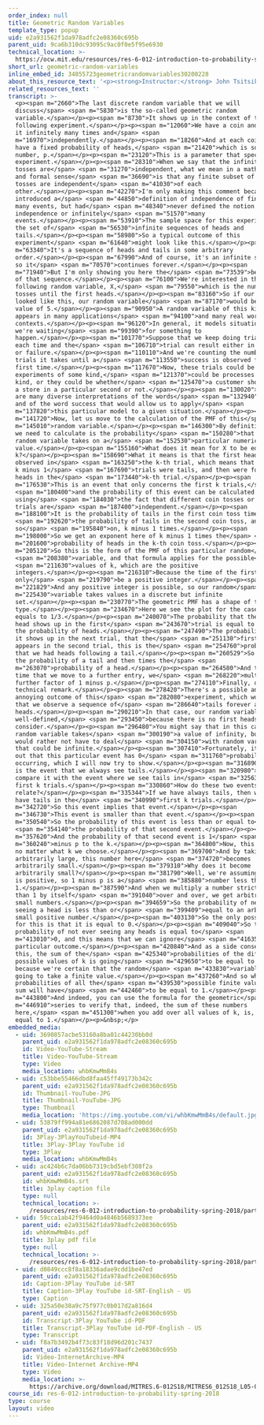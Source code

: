 ```yaml
---
order_index: null
title: Geometric Random Variables
template_type: popup
uid: e2a931562f1da978adfc2e08360c695b
parent_uid: 9ca6b310dc93095c9ac0f0e5f95e6930
technical_location: >-
  https://ocw.mit.edu/resources/res-6-012-introduction-to-probability-spring-2018/part-i-the-fundamentals/geometric-random-variables
short_url: geometric-random-variables
inline_embed_id: 34855723geometricrandomvariables30200228
about_this_resource_text: '<p><strong>Instructor:</strong> John Tsitsiklis</p>'
related_resources_text: ''
transcript: >-
  <p><span m="2660">The last discrete random variable that we will
  discuss</span> <span m="5830">is the so-called geometric random
  variable.</span></p><p><span m="8730">It shows up in the context of the
  following experiment.</span></p><p><span m="12060">We have a coin and we toss
  it infinitely many times and</span> <span
  m="16970">independently.</span></p><p><span m="18260">And at each coin toss we
  have a fixed probability of heads,</span> <span m="21420">which is some given
  number, p.</span></p><p><span m="23120">This is a parameter that specifies the
  experiment.</span></p><p><span m="28310">When we say that the infinitely many
  tosses are</span> <span m="31270">independent, what we mean in a mathematical
  and formal sense</span> <span m="36690">is that any finite subset of those
  tosses are independent</span> <span m="41030">of each
  other.</span></p><p><span m="42270">I'm only making this comment because we
  introduced a</span> <span m="44850">definition of independence of finitely
  many events, but had</span> <span m="48340">never defined the notion of
  independence or infinitely</span> <span m="51570">many
  events.</span></p><p><span m="53910">The sample space for this experiment is
  the set of</span> <span m="56530">infinite sequences of heads and
  tails.</span></p><p><span m="58980">So a typical outcome of this
  experiment</span> <span m="61640">might look like this.</span></p><p><span
  m="63340">It's a sequence of heads and tails in some arbitrary
  order.</span></p><p><span m="67990">And of course, it's an infinite sequence,
  so it</span> <span m="70570">continues forever.</span></p><p><span
  m="71940">But I'm only showing you here the</span> <span m="73539">beginning
  of that sequence.</span></p><p><span m="76100">We're interested in the
  following random variable, X,</span> <span m="79550">which is the number of
  tosses until the first heads.</span></p><p><span m="83160">So if our sequence
  looked like this, our random variable</span> <span m="87170">would be taking a
  value of 5.</span></p><p><span m="90950">A random variable of this kind
  appears in many applications</span> <span m="94100">and many real world
  contexts.</span></p><p><span m="96120">In general, it models situations where
  we're waiting</span> <span m="99390">for something to
  happen.</span></p><p><span m="101770">Suppose that we keep doing trials at
  each time and the</span> <span m="106710">trial can result either in success
  or failure.</span></p><p><span m="110110">And we're counting the number of
  trials it takes until a</span> <span m="113550">success is observed for the
  first time.</span></p><p><span m="117670">Now, these trials could be
  experiments of some kind,</span> <span m="121370">could be processes of some
  kind, or they could be whether</span> <span m="125470">a customer shows up in
  a store in a particular second or not.</span></p><p><span m="130020">So there
  are many diverse interpretations of the words</span> <span m="132940">trial
  and of the word success that would allow us to apply</span> <span
  m="137820">this particular model to a given situation.</span></p><p><span
  m="141720">Now, let us move to the calculation of the PMF of this</span> <span
  m="145010">random variable.</span></p><p><span m="146300">By definition, what
  we need to calculate is the probability</span> <span m="150280">that the
  random variable takes on a</span> <span m="152530">particular numerical
  value.</span></p><p><span m="155160">What does it mean for X to be equal to
  k?</span></p><p><span m="158690">What it means is that the first heads was
  observed in</span> <span m="163250">the k-th trial, which means that the first
  k minus 1</span> <span m="167690">trials were tails, and then were followed by
  heads in the</span> <span m="173440">k-th trial.</span></p><p><span
  m="176530">This is an event that only concerns the first k trials,</span>
  <span m="180400">and the probability of this event can be calculated
  using</span> <span m="184030">the fact that different coin tosses or different
  trials are</span> <span m="187400">independent.</span></p><p><span
  m="188100">It is the probability of tails in the first coin toss times</span>
  <span m="192620">the probability of tails in the second coin toss, and
  so</span> <span m="195840">on, k minus 1 times.</span></p><p><span
  m="198000">So we get an exponent here of k minus 1 times the</span> <span
  m="201600">probability of heads in the k-th coin toss.</span></p><p><span
  m="205120">So this is the form of the PMF of this particular random</span>
  <span m="208380">variable, and that formula applies for the possible</span>
  <span m="211630">values of k, which are the positive
  integers.</span></p><p><span m="216310">Because the time of the first head can
  only</span> <span m="219790">be a positive integer.</span></p><p><span
  m="221829">And any positive integer is possible, so our random</span> <span
  m="225430">variable takes values in a discrete but infinite
  set.</span></p><p><span m="230770">The geometric PMF has a shape of this
  type.</span></p><p><span m="234670">Here we see the plot for the case where p
  equals to 1/3.</span></p><p><span m="240070">The probability that the first
  head shows up in the first</span> <span m="243670">trial is equal to p, that's
  the probability of heads.</span></p><p><span m="247490">The probability that
  it shows up in the next trial, that the</span> <span m="251130">first head
  appears in the second trial, this is the</span> <span m="254760">probability
  that we had heads following a tail.</span></p><p><span m="260529">So we have
  the probability of a tail and then times the</span> <span
  m="263070">probability of a head.</span></p><p><span m="264580">And then each
  time that we move to a further entry, we</span> <span m="268220">multiply by a
  further factor of 1 minus p.</span></p><p><span m="274110">Finally, one little
  technical remark.</span></p><p><span m="278420">There's a possible and rather
  annoying outcome of this</span> <span m="282080">experiment, which would be
  that we observe a sequence of</span> <span m="286640">tails forever and no
  heads.</span></p><p><span m="290210">In that case, our random variable is not
  well-defined,</span> <span m="293450">because there is no first heads to
  consider.</span></p><p><span m="296480">You might say that in this case our
  random variable takes</span> <span m="300190">a value of infinity, but we
  would rather not have to deal</span> <span m="304150">with random variables
  that could be infinite.</span></p><p><span m="307410">Fortunately, it turns
  out that this particular event has 0</span> <span m="311760">probability of
  occurring, which I will now try to show.</span></p><p><span m="316890">So this
  is the event that we always see tails.</span></p><p><span m="320980">Let us
  compare it with the event where we see tails in</span> <span m="325630">the
  first k trials.</span></p><p><span m="330860">How do these two events
  relate?</span></p><p><span m="335344">If we have always tails, then we will
  have tails in the</span> <span m="340990">first k trials.</span></p><p><span
  m="342720">So this event implies that event.</span></p><p><span
  m="346730">This event is smaller than that event.</span></p><p><span
  m="350540">So the probability of this event is less than or equal to</span>
  <span m="354140">the probability of that second event.</span></p><p><span
  m="357620">And the probability of that second event is 1</span> <span
  m="360240">minus p to the k.</span></p><p><span m="364800">Now, this is true
  no matter what k we choose.</span></p><p><span m="369700">And by taking k
  arbitrarily large, this number here</span> <span m="374720">becomes
  arbitrarily small.</span></p><p><span m="379310">Why does it become
  arbitrarily small?</span></p><p><span m="381790">Well, we're assuming that p
  is positive, so 1 minus p is a</span> <span m="385880">number less than
  1.</span></p><p><span m="387590">And when we multiply a number strictly less
  than 1 by itself</span> <span m="391040">over and over, we get arbitrarily
  small numbers.</span></p><p><span m="394659">So the probability of never
  seeing a head is less than or</span> <span m="399409">equal to an arbitrarily
  small positive number.</span></p><p><span m="403130">So the only possibility
  for this is that it is equal to 0.</span></p><p><span m="409040">So the
  probability of not ever seeing any heads is equal to</span> <span
  m="413010">0, and this means that we can ignore</span> <span m="416350">this
  particular outcome.</span></p><p><span m="420840">And as a side consequence of
  this, the sum of the</span> <span m="425340">probabilities of the different
  possible values of k is going</span> <span m="429650">to be equal to 1,
  because we're certain that the random</span> <span m="433830">variable is
  going to take a finite value.</span></p><p><span m="437260">And so when we sum
  probabilities of all the</span> <span m="439530">possible finite values, that
  sum will have</span> <span m="442460">to be equal to 1.</span></p><p><span
  m="443800">And indeed, you can use the formula for the geometric</span> <span
  m="446910">series to verify that, indeed, the sum of these numbers
  here,</span> <span m="451300">when you add over all values of k, is, indeed,
  equal to 1.</span></p><p>&nbsp;</p>
embedded_media:
  - uid: 3690857acbe53160a8ba01c44230bb0d
    parent_uid: e2a931562f1da978adfc2e08360c695b
    id: Video-YouTube-Stream
    title: Video-YouTube-Stream
    type: Video
    media_location: whbKmwMmB4s
  - uid: c53bbe55466dbd8faa45ff49173b342c
    parent_uid: e2a931562f1da978adfc2e08360c695b
    id: Thumbnail-YouTube-JPG
    title: Thumbnail-YouTube-JPG
    type: Thumbnail
    media_location: 'https://img.youtube.com/vi/whbKmwMmB4s/default.jpg'
  - uid: 53879ff994a81e6862087d708ad000dd
    parent_uid: e2a931562f1da978adfc2e08360c695b
    id: 3Play-3PlayYouTubeid-MP4
    title: 3Play-3Play YouTube id
    type: 3Play
    media_location: whbKmwMmB4s
  - uid: ac424b6c7da06bb7319cbd5ebf308f2a
    parent_uid: e2a931562f1da978adfc2e08360c695b
    id: whbKmwMmB4s.srt
    title: 3play caption file
    type: null
    technical_location: >-
      /resources/res-6-012-introduction-to-probability-spring-2018/part-i-the-fundamentals/geometric-random-variables/whbKmwMmB4s.srt
  - uid: 59cca1ab42f9464d0a4846b5689373ee
    parent_uid: e2a931562f1da978adfc2e08360c695b
    id: whbKmwMmB4s.pdf
    title: 3play pdf file
    type: null
    technical_location: >-
      /resources/res-6-012-introduction-to-probability-spring-2018/part-i-the-fundamentals/geometric-random-variables/whbKmwMmB4s.pdf
  - uid: d0849ccc8f8a18336adae9cdd1be47ed
    parent_uid: e2a931562f1da978adfc2e08360c695b
    id: Caption-3Play YouTube id-SRT
    title: Caption-3Play YouTube id-SRT-English - US
    type: Caption
  - uid: 325a50e38a9c75f977c0b017d2a816d4
    parent_uid: e2a931562f1da978adfc2e08360c695b
    id: Transcript-3Play YouTube id-PDF
    title: Transcript-3Play YouTube id-PDF-English - US
    type: Transcript
  - uid: f8a7b3492b4f73c83f18d96d201c7437
    parent_uid: e2a931562f1da978adfc2e08360c695b
    id: Video-InternetArchive-MP4
    title: Video-Internet Archive-MP4
    type: Video
    media_location: >-
      https://archive.org/download/MITRES.6-012S18/MITRES6_012S18_L05-07_300k.mp4
course_id: res-6-012-introduction-to-probability-spring-2018
type: course
layout: video
---
```

